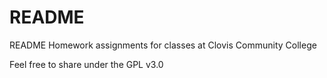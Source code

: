 # README
README
Homework assignments for classes at Clovis Community College

Feel free to share under the GPL v3.0
